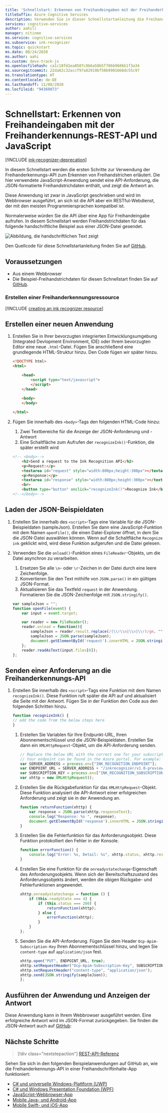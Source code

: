 ```yaml
---
title: 'Schnellstart: Erkennen von Freihandeingaben mit der Freihanderkennungs-REST-API und Node.js'
titleSuffix: Azure Cognitive Services
description: Verwenden Sie in dieser Schnellstartanleitung die Freihanderkennungs-REST-API und JavaScript, um Freihandstriche zu erkennen.
services: cognitive-services
author: aahill
manager: nitinme
ms.service: cognitive-services
ms.subservice: ink-recognizer
ms.topic: quickstart
ms.date: 08/24/2020
ms.author: aahi
ms.custom: devx-track-js
ms.openlocfilehash: ca1c18fd1ea8507c8b6a58b5f786b9686b1f3a34
ms.sourcegitcommit: 22da82c32accf97a82919bf50b9901668dc55c97
ms.translationtype: HT
ms.contentlocale: de-DE
ms.lasthandoff: 11/08/2020
ms.locfileid: "94369073"
---
```

# <a name="quickstart-recognize-digital-ink-with-the-ink-recognizer-rest-api-and-javascript"></a>Schnellstart: Erkennen von Freihandeingaben mit der Freihanderkennungs-REST-API und JavaScript

[!INCLUDE [ink-recognizer-deprecation](../includes/deprecation-note.md)]

In diesem Schnellstart werden die ersten Schritte zur Verwendung der Freihanderkennungs-API zum Erkennen von Freihandstrichen erläutert. Die hier verwendete JavaScript-Anwendung sendet eine API-Anforderung, die JSON-formatierte Freihandstrichdaten enthält, und zeigt die Antwort an.

Diese Anwendung ist zwar in JavaScript geschrieben und wird im Webbrowser ausgeführt, an sich ist die API aber ein RESTful-Webdienst, der mit den meisten Programmiersprachen kompatibel ist.

Normalerweise würden Sie die API über eine App für Freihandeingabe aufrufen. In diesem Schnellstart werden Freihandstrichdaten für das folgende handschriftliche Beispiel aus einer JSON-Datei gesendet.

![Abbildung, die handschriftlichen Text zeigt](../media/handwriting-sample.jpg)

Den Quellcode für diese Schnellstartanleitung finden Sie auf [GitHub](https://go.microsoft.com/fwlink/?linkid=2089905).

## <a name="prerequisites"></a>Voraussetzungen

- Aus einem Webbrowser
- Die Beispiel-Freihandstrichdaten für diesen Schnellstart finden Sie auf [GitHub](https://github.com/Azure-Samples/cognitive-services-REST-api-samples/blob/master/javascript/InkRecognition/quickstart/example-ink-strokes.json).

### <a name="create-an-ink-recognizer-resource"></a>Erstellen einer Freihanderkennungsressource

[!INCLUDE [creating an ink recognizer resource](../includes/setup-instructions.md)]

## <a name="create-a-new-application"></a>Erstellen einer neuen Anwendung

1. Erstellen Sie in Ihrer bevorzugten integrierten Entwicklungsumgebung (Integrated Devlopment Environment, IDE) oder Ihrem bevorzugten Editor eine neue `.html`-Datei. Fügen Sie anschließend eine grundlegende HTML-Struktur hinzu. Den Code fügen wir später hinzu.
    
    ```html
    <!DOCTYPE html>
    <html>
    
        <head>
            <script type="text/javascript">
            </script>
        </head>
        
        <body>
        </body>
    
    </html>
    ```

2. Fügen Sie innerhalb des `<body>`-Tags den folgenden HTML-Code hinzu:
    1. Zwei Textbereiche für die Anzeige der JSON-Anforderung und -Antwort
    2. Eine Schaltfläche zum Aufrufen der `recognizeInk()`-Funktion, die später erstellt wird
    
    ```HTML
    <!-- <body>-->
        <h2>Send a request to the Ink Recognition API</h2>
        <p>Request:</p>
        <textarea id="request" style="width:800px;height:300px"></textarea>
        <p>Response:</p>
        <textarea id="response" style="width:800px;height:300px"></textarea>
        <br>
        <button type="button" onclick="recognizeInk()">Recognize Ink</button>
    <!--</body>-->
    ```

## <a name="load-the-example-json-data"></a>Laden der JSON-Beispieldaten

1. Erstellen Sie innerhalb des `<script>`-Tags eine Variable für die JSON-Beispieldaten (sampleJson). Erstellen Sie dann eine JavaScript-Funktion mit dem Namen `openFile()`, die einen Datei-Explorer öffnet, in dem Sie die JSON-Datei auswählen können. Wenn auf die Schaltfläche `Recognize ink` geklickt wird, wird diese Funktion aufgerufen und die Datei gelesen.
2. Verwenden Sie die `onload()`-Funktion eines `FileReader`-Objekts, um die Datei asynchron zu verarbeiten. 
    1. Ersetzen Sie alle `\n`- oder `\r`-Zeichen in der Datei durch eine leere Zeichenfolge. 
    2. Konvertieren Sie den Text mithilfe von `JSON.parse()` in ein gültiges JSON-Format.
    3. Aktualisieren Sie das Textfeld `request` in der Anwendung. Formatieren Sie die JSON-Zeichenfolge mit `JSON.stringify()`. 
    
    ```javascript
    var sampleJson = "";
    function openFile(event) {
        var input = event.target;
    
        var reader = new FileReader();
        reader.onload = function(){
            sampleJson = reader.result.replace(/(\\r\\n|\\n|\\r)/gm, "");
            sampleJson = JSON.parse(sampleJson);
            document.getElementById('request').innerHTML = JSON.stringify(sampleJson, null, 2);
        };
        reader.readAsText(input.files[0]);
    };
    ```

## <a name="send-a-request-to-the-ink-recognizer-api"></a>Senden einer Anforderung an die Freihanderkennungs-API

1. Erstellen Sie innerhalb des `<script>`-Tags eine Funktion mit dem Namen `recognizeInk()`. Diese Funktion ruft später die API auf und aktualisiert die Seite mit der Antwort. Fügen Sie in der Funktion den Code aus den folgenden Schritten hinzu. 
        
    ```javascript
    function recognizeInk() {
    // add the code from the below steps here 
    }
    ```

    1. Erstellen Sie Variablen für Ihre Endpunkt-URL, Ihren Abonnementschlüssel und die JSON-Beispieldaten. Erstellen Sie dann ein `XMLHttpRequest`-Objekt, um die API-Anforderung senden. 
        
        ```javascript
        // Replace the below URL with the correct one for your subscription. 
        // Your endpoint can be found in the Azure portal. For example: "https://<your-custom-subdomain>.cognitiveservices.azure.com";
        var SERVER_ADDRESS = process.env["INK_RECOGNITION_ENDPOINT"];
        var ENDPOINT_URL = SERVER_ADDRESS + "/inkrecognizer/v1.0-preview/recognize";
        var SUBSCRIPTION_KEY = process.env["INK_RECOGNITION_SUBSCRIPTION_KEY"];
        var xhttp = new XMLHttpRequest();
        ```
    2. Erstellen Sie die Rückgabefunktion für das `XMLHttpRequest`-Objekt. Diese Funktion analysiert die API-Antwort einer erfolgreichen Anforderung und zeigt sie in der Anwendung an. 
            
        ```javascript
        function returnFunction(xhttp) {
            var response = JSON.parse(xhttp.responseText);
            console.log("Response: %s ", response);
            document.getElementById('response').innerHTML = JSON.stringify(response, null, 2);
        }
        ```
    3. Erstellen Sie die Fehlerfunktion für das Anforderungsobjekt. Diese Funktion protokolliert den Fehler in der Konsole. 
            
        ```javascript
        function errorFunction() {
            console.log("Error: %s, Detail: %s", xhttp.status, xhttp.responseText);
        }
        ```

    4. Erstellen Sie eine Funktion für die `onreadystatechange`-Eigenschaft des Anforderungsobjekts. Wenn sich der Bereitschaftszustand des Anforderungsobjekts ändert, werden die obigen Rückgabe- und Fehlerfunktionen angewendet.
            
        ```javascript
        xhttp.onreadystatechange = function () {
            if (this.readyState === 4) {
                if (this.status === 200) {
                    returnFunction(xhttp);
                } else {
                    errorFunction(xhttp);
                }
            }
        };
        ```
    
    5. Senden Sie die API-Anforderung. Fügen Sie dem Header `Ocp-Apim-Subscription-Key` Ihren Abonnementschlüssel hinzu, und legen Sie `content-type` auf `application/json` fest.
    
        ```javascript
        xhttp.open("PUT", ENDPOINT_URL, true);
        xhttp.setRequestHeader("Ocp-Apim-Subscription-Key", SUBSCRIPTION_KEY);
        xhttp.setRequestHeader("content-type", "application/json");
        xhttp.send(JSON.stringify(sampleJson));
        };
        ```

## <a name="run-the-application-and-view-the-response"></a>Ausführen der Anwendung und Anzeigen der Antwort

Diese Anwendung kann in Ihrem Webbrowser ausgeführt werden. Eine erfolgreiche Antwort wird im JSON-Format zurückgegeben. Sie finden die JSON-Antwort auch auf [GitHub](https://github.com/Azure-Samples/cognitive-services-REST-api-samples/blob/master/javascript/InkRecognition/quickstart/example-response.json):

## <a name="next-steps"></a>Nächste Schritte

> [!div class="nextstepaction"]
> [REST-API-Referenz](/rest/api/cognitiveservices/inkrecognizer/inkrecognizer)

Sehen Sie sich in den folgenden Beispielanwendungen auf GitHub an, wie die Freihanderkennungs-API in einer Freihandschriftinhalte-App funktioniert:
* [C# und universelle Windows-Plattform (UWP)](https://go.microsoft.com/fwlink/?linkid=2089803)  
* [C# und Windows Presentation Foundation (WPF)](https://go.microsoft.com/fwlink/?linkid=2089804)
* [JavaScript-Webbrowser-App](https://go.microsoft.com/fwlink/?linkid=2089908)       
* [Mobile Java- und Android-App](https://go.microsoft.com/fwlink/?linkid=2089906)
* [Mobile Swift- und iOS-App](https://go.microsoft.com/fwlink/?linkid=2089805)